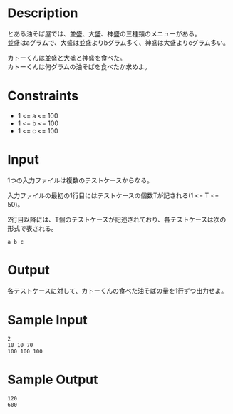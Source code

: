 # Description
とある油そば屋では、並盛、大盛、神盛の三種類のメニューがある。  
並盛はaグラムで、大盛は並盛よりbグラム多く、神盛は大盛よりcグラム多い。  

カトーくんは並盛と大盛と神盛を食べた。  
カトーくんは何グラムの油そばを食べたか求めよ。  

# Constraints
 - 1 <= a <= 100  
 - 1 <= b <= 100  
 - 1 <= c <= 100  

# Input
1つの入力ファイルは複数のテストケースからなる。

入力ファイルの最初の1行目にはテストケースの個数Tが記される(1 <= T <= 50)。

2行目以降には、T個のテストケースが記述されており、各テストケースは次の形式で表される。

    a b c

# Output
各テストケースに対して、カトーくんの食べた油そばの量を1行ずつ出力せよ。

# Sample Input

    2
    10 10 70
    100 100 100

# Sample Output

    120
    600
